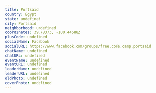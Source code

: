 ```yaml
---
title: Portsaid
country: Egypt
state: undefined
city: Portsaid
neighborhood: undefined
coordinates: 39.78373, -100.445882
plusCode: undefined
socialName: Facebook
socialURL: https://www.facebook.com/groups/free.code.camp.portsaid
chatName: undefined
chatURL: undefined
eventName: undefined
eventURL: undefined
leaderName: undefined
leaderURL: undefined
oldPhoto: undefined
coverPhoto: undefined
---
```

